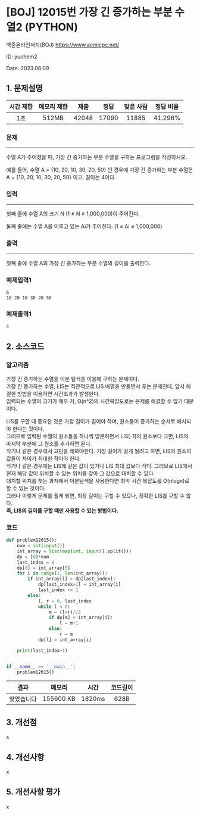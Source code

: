 # [BOJ] 12015번 가장 긴 증가하는 부분 수열2 (PYTHON)
백준온라인저지(BOJ) https://www.acmicpc.net/

ID: yuchem2

Date: 2023.08.09
## 1. 문제설명
| 시간 제한 | 메모리 제한 | 제출  | 정답 | 맞은 사람 | 정답 비율 |
| :---: | :---: | :---: | :---: | :---: | :---: |
| 1초 | 512MB | 42048 | 17090 | 11885 | 41.296% |

### 문제
---
수열 A가 주어졌을 때, 가장 긴 증가하는 부분 수열을 구하는 프로그램을 작성하시오.

예를 들어, 수열 A = {10, 20, 10, 30, 20, 50} 인 경우에 가장 긴 증가하는 부분 수열은 A = {10, 20, 10, 30, 20, 50} 이고, 길이는 4이다.

### 입력
---
첫째 줄에 수열 A의 크기 N (1 ≤ N ≤ 1,000,000)이 주어진다.

둘째 줄에는 수열 A를 이루고 있는 Ai가 주어진다. (1 ≤ Ai ≤ 1,000,000)
### 출력
---
첫째 줄에 수열 A의 가장 긴 증가하는 부분 수열의 길이를 출력한다.
### 예제입력1
```
6
10 20 10 30 20 50
```
### 예제출력1
```
4
```
## 2. 소스코드
### 알고리즘
가장 긴 증가하는 수열을 이분 탐색을 이용해 구하는 문제이다.  
가장 긴 증가하는 수열, LIS는 직관적으로 LIS 배열을 만들면서 푸는 문제인데, 앞서 해결한 방법을 이용하면 시간초과가 발생한다.  
입력되는 수열의 크기가 매우 커, O(n^2)의 시간복잡도로는 문제를 해결할 수 없기 때문이다.  

LIS를 구할 때 중요한 것은 가장 길이가 길어야 하며, 원소들이 증가하는 순서로 배치되야 한다는 것이다.  
그러므로 입력된 수열의 원소들을 하나씩 방문하면서 LIS[-1]의 원소보다 크면, LIS의 마지막 부분에 그 원소를 추가하면 된다.  
작거나 같은 경우에서 고민을 해봐야한다. 가장 길이가 길게 될려고 하면, LIS의 원소의 값들이 차이가 최대한 작아야 한다.  
작거나 같은 경우에는 LIS에 같은 값이 있거나 LIS 최대 값보다 작다. 그러므로 LIS에서 현재 해당 값이 위치할 수 있는 위치를 찾아 그 값으로 대치할 수 있다.  
대치할 위치를 찾는 과저에서 이분탐색을 사용한다면 최악 시간 복잡도를 O(nlogn)로 할 수 있는 것이다.  
그러나 이렇게 문제를 풀게 되면, 최장 길이는 구할 수 있으나, 정확한 LIS를 구할 수 없다.  
<strong>즉, LIS의 길이를 구할 때만 사용할 수 있는 방법이다.</strong>


### 코드
``` PYTHON
def problem12015():
    num = int(input())
    int_array = list(map(int, input().split()))
    dp = [0]*num
    last_index = 0
    dp[0] = int_array[0]
    for i in range(1, len(int_array)):
        if int_array[i] > dp[last_index]:
            dp[last_index+1] = int_array[i]
            last_index += 1
        else:
            l, r = 0, last_index
            while l < r:
                m = (l+r)//2
                if dp[m] < int_array[i]:
                    l = m+1
                else:
                    r = m
            dp[l] = int_array[i]

    print(last_index+1)


if __name__ == '__main__':
    problem12015()
```
| 결과 | 메모리 | 시간 | 코드길이 |
|:---:|:-----: | :---: | :----: |
| 맞았습니다 | 155600 KB | 1820ms | 628B |

## 3. 개선점
x
## 4. 개선사항
x
## 5. 개선사항 평가
x
